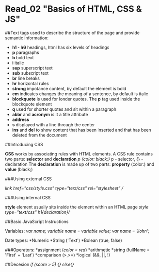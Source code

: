 # Read_02 "Basics of HTML, CSS & JS"

##Text tags used to describe the structure of the page and provide semantic information:

* **h1 - h6** headings, html has six levels of headings
* **p** paragraphs
* **b** bold text 
* **i** italic
* **sup** superscript text 
* **sub** subscript text
* **br** line breaks
* **hr** horizontal rules
* **strong** impotance content, by default the element is bold
* **em** indicates changes the meaning of a sentence, by default is italic
* **blockquote** is used for londer quotes. The **p** tag used inside the blockquote element
* **q** used for shorter quotes and sit within a paragraph
* **abbr** and **acronym** is it a title attribute
* **address** 
* **s** displayed with a line through the center
* **ins** and **del** to show content that has been inserted and that has been deleted from the document
  
##Introducing CSS

**CSS** works by associating rules with HTML elements.
A CSS rule contains two parts: **selector** and **declaration**
_p {color: black;}_
p - selector,  {} - declaration
The **declaration** is made up of two parts: **property** (color:) and **value** (black;)

###Using external CSS

_link href="css/style.css" type="text/css" rel="stylesheet" /_

###Using internal CSS
 
**style** element usually sits inside the <head> element within an HTML page
  _style type="text/css"  h1{declaration}/_
  
  ##Basic JavaScript Instructions
  
  Variables: _var name;_
             _variable name = variable value;_
             _var name = 'John';_
  
  Date types:
  *Numeric
  *String ('Text')
  *Bolean (true, false)
  
  ###Operators:
  *assignment (_color = red_)
  *arithmetic
  *string (fullName = 'First' + 'Last')
  *comparison (>,>=)
  *logical (&&, ||, !)
  
  ##Decesion
  _if (score > 5) {}
   else{}_
   
   ##
   
  
  
  
  



